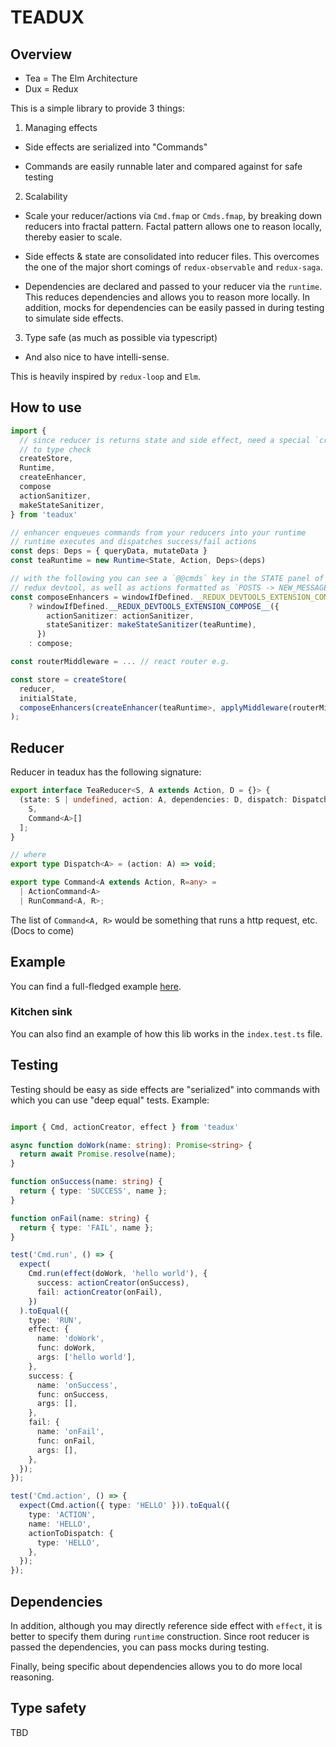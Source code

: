 # TEADUX

## Overview

- Tea = The Elm Architecture
- Dux = Redux

This is a simple library to provide 3 things:

1. Managing effects

  - Side effects are serialized into "Commands"

  - Commands are easily runnable later and compared against for safe testing

2. Scalability

  - Scale your reducer/actions via `Cmd.fmap` or `Cmds.fmap`, by breaking down reducers
    into fractal pattern. Factal pattern allows one to reason locally, thereby
    easier to scale.

  - Side effects & state are consolidated into reducer files. This overcomes the
    one of the major short comings of `redux-observable` and `redux-saga`.

  - Dependencies are declared and passed to your reducer via the `runtime`. This
    reduces dependencies and allows you to reason more locally. In addition,
    mocks for dependencies can be easily passed in during testing to simulate
    side effects.

3. Type safe (as much as possible via typescript)

  - And also nice to have intelli-sense.

This is heavily inspired by `redux-loop` and `Elm`.

## How to use

```ts
import {
  // since reducer is returns state and side effect, need a special `createStore`
  // to type check
  createStore,
  Runtime,
  createEnhancer,
  compose
  actionSanitizer,
  makeStateSanitizer,
} from 'teadux'

// enhancer enqueues commands from your reducers into your runtime
// runtime executes and dispatches success/fail actions
const deps: Deps = { queryData, mutateData }
const teaRuntime = new Runtime<State, Action, Deps>(deps)

// with the following you can see a `@@cmds` key in the STATE panel of the
// redux devtool, as well as actions formatted as `POSTS -> NEW_MESSAGE -> SUBMIT`
const composeEnhancers = windowIfDefined.__REDUX_DEVTOOLS_EXTENSION_COMPOSE__
    ? windowIfDefined.__REDUX_DEVTOOLS_EXTENSION_COMPOSE__({
        actionSanitizer: actionSanitizer,
        stateSanitizer: makeStateSanitizer(teaRuntime),
      })
    : compose;

const routerMiddleware = ... // react router e.g.

const store = createStore(
  reducer,
  initialState,
  composeEnhancers(createEnhancer(teaRuntime>, applyMiddleware(routerMiddleware))
);
```

## Reducer

Reducer in teadux has the following signature:

```ts
export interface TeaReducer<S, A extends Action, D = {}> {
  (state: S | undefined, action: A, dependencies: D, dispatch: Dispatch<A>): [
    S,
    Command<A>[]
  ];
}

// where
export type Dispatch<A> = (action: A) => void;

export type Command<A extends Action, R=any> =
  | ActionCommand<A>
  | RunCommand<A, R>;
```

The list of `Command<A, R>` would be something that runs a http request, etc. (Docs to come)

## Example

You can find a full-fledged example [here](https://github.com/gniquil/teadux-example).

### Kitchen sink

You can also find an example of how this lib works in the `index.test.ts` file.

## Testing

Testing should be easy as side effects are "serialized" into commands with which
you can use "deep equal" tests. Example:

```ts

import { Cmd, actionCreator, effect } from 'teadux'

async function doWork(name: string): Promise<string> {
  return await Promise.resolve(name);
}

function onSuccess(name: string) {
  return { type: 'SUCCESS', name };
}

function onFail(name: string) {
  return { type: 'FAIL', name };
}

test('Cmd.run', () => {
  expect(
    Cmd.run(effect(doWork, 'hello world'), {
      success: actionCreator(onSuccess),
      fail: actionCreator(onFail),
    })
  ).toEqual({
    type: 'RUN',
    effect: {
      name: 'doWork',
      func: doWork,
      args: ['hello world'],
    },
    success: {
      name: 'onSuccess',
      func: onSuccess,
      args: [],
    },
    fail: {
      name: 'onFail',
      func: onFail,
      args: [],
    },
  });
});

test('Cmd.action', () => {
  expect(Cmd.action({ type: 'HELLO' })).toEqual({
    type: 'ACTION',
    name: 'HELLO',
    actionToDispatch: {
      type: 'HELLO',
    },
  });
});

```

## Dependencies

In addition, although you may directly reference side effect with `effect`, it
is better to specify them during `runtime` construction. Since root reducer is
passed the dependencies, you can pass mocks during testing.

Finally, being specific about dependencies allows you to do more local reasoning.

## Type safety

TBD
